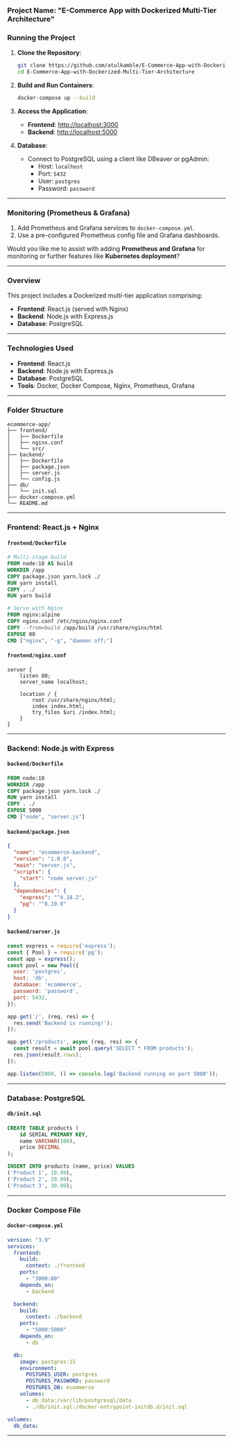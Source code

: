 ### **Project Name**: "E-Commerce App with Dockerized Multi-Tier Architecture"

### **Running the Project**  

1. **Clone the Repository**:  
   ```bash
   git clone https://github.com/atulkamble/E-Commerce-App-with-Dockerized-Multi-Tier-Architecture.git
   cd E-Commerce-App-with-Dockerized-Multi-Tier-Architecture
   ```

2. **Build and Run Containers**:  
   ```bash
   docker-compose up --build
   ```

3. **Access the Application**:  
   - **Frontend**: [http://localhost:3000](http://localhost:3000)  
   - **Backend**: [http://localhost:5000](http://localhost:5000)  

4. **Database**:  
   - Connect to PostgreSQL using a client like DBeaver or pgAdmin:  
     - Host: `localhost`  
     - Port: `5432`  
     - User: `postgres`  
     - Password: `password`  

---

### **Monitoring (Prometheus & Grafana)**  
1. Add Prometheus and Grafana services to `docker-compose.yml`.  
2. Use a pre-configured Prometheus config file and Grafana dashboards.  

Would you like me to assist with adding **Prometheus and Grafana** for monitoring or further features like **Kubernetes deployment**?

---

### **Overview**  
This project includes a Dockerized multi-tier application comprising:  
- **Frontend**: React.js (served with Nginx)  
- **Backend**: Node.js with Express.js  
- **Database**: PostgreSQL  

---

### **Technologies Used**  
- **Frontend**: React.js  
- **Backend**: Node.js with Express.js  
- **Database**: PostgreSQL  
- **Tools**: Docker, Docker Compose, Nginx, Prometheus, Grafana  

---

### **Folder Structure**  
```plaintext
ecommerce-app/
├── frontend/
│   ├── Dockerfile
│   ├── nginx.conf
│   └── src/
├── backend/
│   ├── Dockerfile
│   ├── package.json
│   ├── server.js
│   └── config.js
├── db/
│   └── init.sql
├── docker-compose.yml
└── README.md
```

---

### **Frontend: React.js + Nginx**  

#### `frontend/Dockerfile`  
```dockerfile
# Multi-stage build
FROM node:18 AS build
WORKDIR /app
COPY package.json yarn.lock ./
RUN yarn install
COPY . ./
RUN yarn build

# Serve with Nginx
FROM nginx:alpine
COPY nginx.conf /etc/nginx/nginx.conf
COPY --from=build /app/build /usr/share/nginx/html
EXPOSE 80
CMD ["nginx", "-g", "daemon off;"]
```

#### `frontend/nginx.conf`  
```nginx
server {
    listen 80;
    server_name localhost;

    location / {
        root /usr/share/nginx/html;
        index index.html;
        try_files $uri /index.html;
    }
}
```

---

### **Backend: Node.js with Express**  

#### `backend/Dockerfile`  
```dockerfile
FROM node:18
WORKDIR /app
COPY package.json yarn.lock ./
RUN yarn install
COPY . ./
EXPOSE 5000
CMD ["node", "server.js"]
```

#### `backend/package.json`  
```json
{
  "name": "ecommerce-backend",
  "version": "1.0.0",
  "main": "server.js",
  "scripts": {
    "start": "node server.js"
  },
  "dependencies": {
    "express": "^4.18.2",
    "pg": "^8.10.0"
  }
}
```

#### `backend/server.js`  
```javascript
const express = require('express');
const { Pool } = require('pg');
const app = express();
const pool = new Pool({
  user: 'postgres',
  host: 'db',
  database: 'ecommerce',
  password: 'password',
  port: 5432,
});

app.get('/', (req, res) => {
  res.send('Backend is running!');
});

app.get('/products', async (req, res) => {
  const result = await pool.query('SELECT * FROM products');
  res.json(result.rows);
});

app.listen(5000, () => console.log('Backend running on port 5000'));
```

---

### **Database: PostgreSQL**  

#### `db/init.sql`  
```sql
CREATE TABLE products (
    id SERIAL PRIMARY KEY,
    name VARCHAR(100),
    price DECIMAL
);

INSERT INTO products (name, price) VALUES
('Product 1', 10.99),
('Product 2', 20.99),
('Product 3', 30.99);
```

---

### **Docker Compose File**  

#### `docker-compose.yml`  
```yaml
version: "3.9"
services:
  frontend:
    build:
      context: ./frontend
    ports:
      - "3000:80"
    depends_on:
      - backend

  backend:
    build:
      context: ./backend
    ports:
      - "5000:5000"
    depends_on:
      - db

  db:
    image: postgres:15
    environment:
      POSTGRES_USER: postgres
      POSTGRES_PASSWORD: password
      POSTGRES_DB: ecommerce
    volumes:
      - db_data:/var/lib/postgresql/data
      - ./db/init.sql:/docker-entrypoint-initdb.d/init.sql

volumes:
  db_data:
```
---
